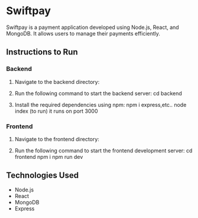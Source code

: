 # Swiftpay

Swiftpay is a payment application developed using Node.js, React, and MongoDB. It allows users to manage their payments efficiently.

## Instructions to Run

### Backend

1. Navigate to the backend directory:

2. Run the following command to start the backend server:
cd backend

3. Install the required dependencies using npm:
 npm i express,etc..
node index (to run) it runs on port 3000

### Frontend

1. Navigate to the frontend directory:

2. Run the following command to start the frontend development server:
   cd frontend
   npm i
   npm run dev 


## Technologies Used

- Node.js
- React
- MongoDB
- Express

